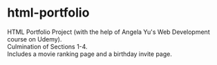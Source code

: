 # html-portfolio
HTML Portfolio Project (with the help of Angela Yu's Web Development course on Udemy). <br/>
Culmination of Sections 1-4. <br/>
Includes a movie ranking page and a birthday invite page.
